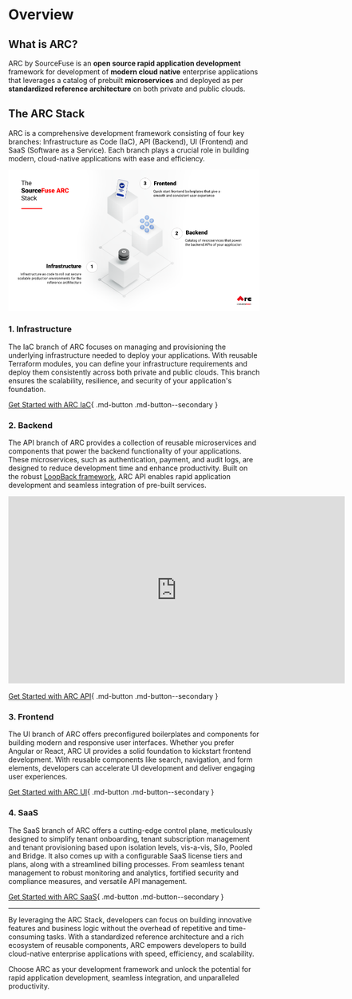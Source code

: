 # Overview

## What is ARC?

ARC by SourceFuse is an **open source rapid application development** framework for development of **modern cloud native** enterprise applications that leverages a catalog of prebuilt **microservices** and deployed as per **standardized reference architecture** on both private and public clouds.

## The ARC Stack

ARC is a comprehensive development framework consisting of four key branches: Infrastructure as Code (IaC), API (Backend), UI (Frontend) and SaaS (Software as a Service). Each branch plays a crucial role in building modern, cloud-native applications with ease and efficiency.

![](assets/arc_stack.png)

### 1. Infrastructure

The IaC branch of ARC focuses on managing and provisioning the underlying infrastructure needed to deploy your applications. With reusable Terraform modules, you can define your infrastructure requirements and deploy them consistently across both private and public clouds. This branch ensures the scalability, resilience, and security of your application's foundation.

[Get Started with ARC IaC](./arc-iac-docs){ .md-button .md-button--secondary }

### 2. Backend

The API branch of ARC provides a collection of reusable microservices and components that power the backend functionality of your applications. These microservices, such as authentication, payment, and audit logs, are designed to reduce development time and enhance productivity. Built on the robust [LoopBack framework](https://loopback.io/), ARC API enables rapid application development and seamless integration of pre-built services.

<iframe width="674" height="375" src="https://www.youtube.com/embed/7_mReOx8RT0" title="Introducing ARC API • Rapid Application Development Made Easy" frameborder="0" allow="accelerometer; autoplay; clipboard-write; encrypted-media; gyroscope; picture-in-picture; web-share" allowfullscreen></iframe>

[Get Started with ARC API](./arc-api-docs){ .md-button .md-button--secondary }

### 3. Frontend

The UI branch of ARC offers preconfigured boilerplates and components for building modern and responsive user interfaces. Whether you prefer Angular or React, ARC UI provides a solid foundation to kickstart frontend development. With reusable components like search, navigation, and form elements, developers can accelerate UI development and deliver engaging user experiences.

[Get Started with ARC UI](./arc-ui-docs/arc-react/){ .md-button .md-button--secondary }

### 4. SaaS

The SaaS branch of ARC offers a cutting-edge control plane, meticulously designed to simplify tenant onboarding, tenant subscription management and tenant provisioning based upon isolation levels, vis-a-vis, Silo, Pooled and Bridge. It also comes up with a configurable SaaS license tiers and plans, along with a streamlined billing processes. From seamless tenant management to robust monitoring and analytics, fortified security and compliance measures, and versatile API management.

[Get Started with ARC SaaS](./arc-saas-docs/){ .md-button .md-button--secondary }

---

By leveraging the ARC Stack, developers can focus on building innovative features and business logic without the overhead of repetitive and time-consuming tasks. With a standardized reference architecture and a rich ecosystem of reusable components, ARC empowers developers to build cloud-native enterprise applications with speed, efficiency, and scalability.

Choose ARC as your development framework and unlock the potential for rapid application development, seamless integration, and unparalleled productivity.
